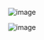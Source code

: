 ![image](https://github.com/SujaMary/MasterThesis/assets/65107896/ea41b119-1225-4021-9d30-32a8c043ef8f)

![image](https://github.com/SujaMary/MasterThesis/assets/65107896/e86b61a8-7547-4195-8326-9954910dba92)
